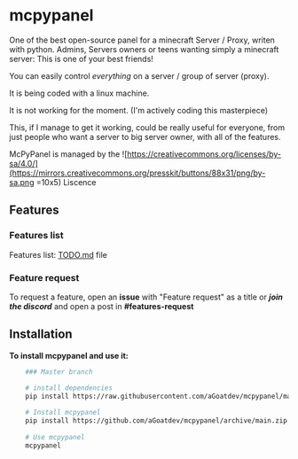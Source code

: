 # mcpypanel
One of the best open-source panel for a minecraft Server / Proxy, writen with python.
Admins, Servers owners or teens wanting simply a minecraft server: This is one of your best friends!

You can easily control *everything* on a server / group of server (proxy).

It is being coded with a linux machine.

It is not working for the moment. (I'm actively coding this masterpiece)

This, if I manage to get it working, could be really useful for everyone, from just people who want a server to big server owner, with all of the features. 

McPyPanel is managed by the ![https://creativecommons.org/licenses/by-sa/4.0/](https://mirrors.creativecommons.org/presskit/buttons/88x31/png/by-sa.png =10x5)
Liscence


## Features

### Features list
Features list: [TODO.md](TODO.md) file
### Feature request
To request a feature, open an **issue** with "Feature request" as a title
or ***join the discord*** and open a post in **#features-request**



## Installation

**To install mcpypanel and use it:**

```bash
    ### Master branch
    
    # install dependencies
    pip install https://raw.githubusercontent.com/aGoatdev/mcpypanel/main/requirements.txt

    # Install mcpypanel
    pip install https://github.com/aGoatdev/mcpypanel/archive/main.zip
    
    # Use mcpypanel
    mcpypanel
    
```
    
